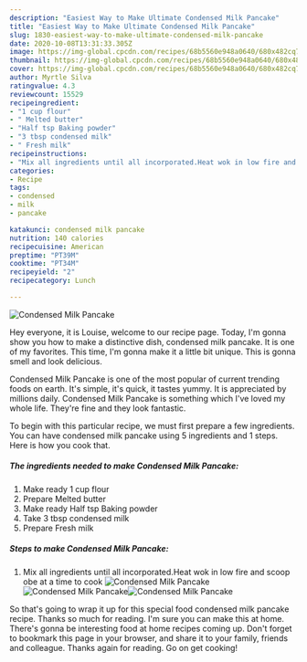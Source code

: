 ```yaml
---
description: "Easiest Way to Make Ultimate Condensed Milk Pancake"
title: "Easiest Way to Make Ultimate Condensed Milk Pancake"
slug: 1830-easiest-way-to-make-ultimate-condensed-milk-pancake
date: 2020-10-08T13:31:33.305Z
image: https://img-global.cpcdn.com/recipes/68b5560e948a0640/680x482cq70/condensed-milk-pancake-recipe-main-photo.jpg
thumbnail: https://img-global.cpcdn.com/recipes/68b5560e948a0640/680x482cq70/condensed-milk-pancake-recipe-main-photo.jpg
cover: https://img-global.cpcdn.com/recipes/68b5560e948a0640/680x482cq70/condensed-milk-pancake-recipe-main-photo.jpg
author: Myrtle Silva
ratingvalue: 4.3
reviewcount: 15529
recipeingredient:
- "1 cup flour"
- " Melted butter"
- "Half tsp Baking powder"
- "3 tbsp condensed milk"
- " Fresh milk"
recipeinstructions:
- "Mix all ingredients until all incorporated.Heat wok in low fire and scoop obe at a time to cook"
categories:
- Recipe
tags:
- condensed
- milk
- pancake

katakunci: condensed milk pancake 
nutrition: 140 calories
recipecuisine: American
preptime: "PT39M"
cooktime: "PT34M"
recipeyield: "2"
recipecategory: Lunch

---
```



![Condensed Milk Pancake](https://img-global.cpcdn.com/recipes/68b5560e948a0640/680x482cq70/condensed-milk-pancake-recipe-main-photo.jpg)

Hey everyone, it is Louise, welcome to our recipe page. Today, I'm gonna show you how to make a distinctive dish, condensed milk pancake. It is one of my favorites. This time, I'm gonna make it a little bit unique. This is gonna smell and look delicious.

Condensed Milk Pancake is one of the most popular of current trending foods on earth. It's simple, it's quick, it tastes yummy. It is appreciated by millions daily. Condensed Milk Pancake is something which I've loved my whole life. They're fine and they look fantastic.




To begin with this particular recipe, we must first prepare a few ingredients. You can have condensed milk pancake using 5 ingredients and 1 steps. Here is how you cook that.

<!--inarticleads1-->

##### The ingredients needed to make Condensed Milk Pancake:

1. Make ready 1 cup flour
1. Prepare  Melted butter
1. Make ready Half tsp Baking powder
1. Take 3 tbsp condensed milk
1. Prepare  Fresh milk




<!--inarticleads2-->

##### Steps to make Condensed Milk Pancake:

1. Mix all ingredients until all incorporated.Heat wok in low fire and scoop obe at a time to cook
<img src="https://img-global.cpcdn.com/steps/8751c5e39e979e46/160x128cq70/condensed-milk-pancake-recipe-step-1-photo.jpg" alt="Condensed Milk Pancake"><img src="https://img-global.cpcdn.com/steps/79d283a38cd050eb/160x128cq70/condensed-milk-pancake-recipe-step-1-photo.jpg" alt="Condensed Milk Pancake"><img src="https://img-global.cpcdn.com/steps/5ad97c7d512e1c42/160x128cq70/condensed-milk-pancake-recipe-step-1-photo.jpg" alt="Condensed Milk Pancake">



So that's going to wrap it up for this special food condensed milk pancake recipe. Thanks so much for reading. I'm sure you can make this at home. There's gonna be interesting food at home recipes coming up. Don't forget to bookmark this page in your browser, and share it to your family, friends and colleague. Thanks again for reading. Go on get cooking!
